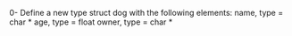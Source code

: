 0- Define a new type struct dog with the following elements: name, type = char * age, type = float owner, type = char *
